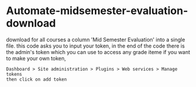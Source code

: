# Automate-midsemester-evaluation-download
download for all courses a column 'Mid Semester Evaluation' into a single file.
this code asks you to input your token, in the end of the code there is the admin's token which you can use to access any grade iteme
if you want to make your own token, 

    Dashboard > Site administration > Plugins > Web services > Manage tokens
    then click on add token 


